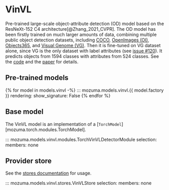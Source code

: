 # VinVL

Pre-trained large-scale object-attribute detection (OD) model based on the ResNeXt-152 C4 architecture[@Zhang_2021_CVPR].
The OD model has been firstly trained on much larger amounts of data, combining multiple public object detection datasets, including [COCO](https://cocodataset.org/#home), [OpenImages (OI)](https://storage.googleapis.com/openimages/web/index.html), [Objects365](https://www.objects365.org/overview.html), and [Visual Genome (VG)](https://visualgenome.org/). Then it is fine-tuned on VG dataset alone, since VG is the only dataset with label attributes (see [issue #120](https://github.com/microsoft/Oscar/issues/120#issuecomment-898781183)). It predicts objects from 1594 classes with attributes from 524 classes.
See the [code](https://github.com/pzzhang/VinVL) and the [paper](https://arxiv.org/pdf/2101.00529.pdf) for details.


## Pre-trained models

{% for model in models.vinvl -%}
::: mozuma.models.vinvl.{{ model.factory }}
    rendering:
        show_signature: False
{% endfor %}


## Base model

The VinVL model is an implementation of a [`TorchModel`][mozuma.torch.modules.TorchModel].

::: mozuma.models.vinvl.modules.TorchVinVLDetectorModule
    selection:
        members: none


## Provider store

See the [stores documentation](../references/stores.md) for usage.

::: mozuma.models.vinvl.stores.VinVLStore
    selection:
        members: none

